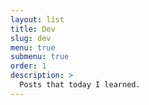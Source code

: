 ```yaml
---
layout: list
title: Dev
slug: dev
menu: true
submenu: true
order: 1
description: >
  Posts that today I learned.
---
```

